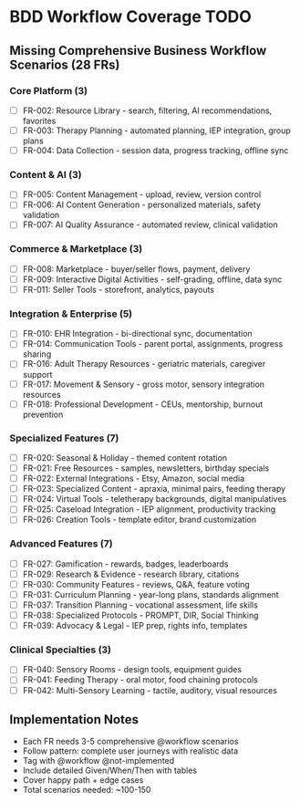 # BDD Workflow Coverage TODO

## Missing Comprehensive Business Workflow Scenarios (28 FRs)

### Core Platform (3)
- [ ] FR-002: Resource Library - search, filtering, AI recommendations, favorites
- [ ] FR-003: Therapy Planning - automated planning, IEP integration, group plans
- [ ] FR-004: Data Collection - session data, progress tracking, offline sync

### Content & AI (3)
- [ ] FR-005: Content Management - upload, review, version control
- [ ] FR-006: AI Content Generation - personalized materials, safety validation
- [ ] FR-007: AI Quality Assurance - automated review, clinical validation

### Commerce & Marketplace (3)
- [ ] FR-008: Marketplace - buyer/seller flows, payment, delivery
- [ ] FR-009: Interactive Digital Activities - self-grading, offline, data sync
- [ ] FR-011: Seller Tools - storefront, analytics, payouts

### Integration & Enterprise (5)
- [ ] FR-010: EHR Integration - bi-directional sync, documentation
- [ ] FR-014: Communication Tools - parent portal, assignments, progress sharing
- [ ] FR-016: Adult Therapy Resources - geriatric materials, caregiver support
- [ ] FR-017: Movement & Sensory - gross motor, sensory integration resources
- [ ] FR-018: Professional Development - CEUs, mentorship, burnout prevention

### Specialized Features (7)
- [ ] FR-020: Seasonal & Holiday - themed content rotation
- [ ] FR-021: Free Resources - samples, newsletters, birthday specials
- [ ] FR-022: External Integrations - Etsy, Amazon, social media
- [ ] FR-023: Specialized Content - apraxia, minimal pairs, feeding therapy
- [ ] FR-024: Virtual Tools - teletherapy backgrounds, digital manipulatives
- [ ] FR-025: Caseload Integration - IEP alignment, productivity tracking
- [ ] FR-026: Creation Tools - template editor, brand customization

### Advanced Features (7)
- [ ] FR-027: Gamification - rewards, badges, leaderboards
- [ ] FR-029: Research & Evidence - research library, citations
- [ ] FR-030: Community Features - reviews, Q&A, feature voting
- [ ] FR-031: Curriculum Planning - year-long plans, standards alignment
- [ ] FR-037: Transition Planning - vocational assessment, life skills
- [ ] FR-038: Specialized Protocols - PROMPT, DIR, Social Thinking
- [ ] FR-039: Advocacy & Legal - IEP prep, rights info, templates

### Clinical Specialties (3)
- [ ] FR-040: Sensory Rooms - design tools, equipment guides
- [ ] FR-041: Feeding Therapy - oral motor, food chaining protocols
- [ ] FR-042: Multi-Sensory Learning - tactile, auditory, visual resources

## Implementation Notes
- Each FR needs 3-5 comprehensive @workflow scenarios
- Follow pattern: complete user journeys with realistic data
- Tag with @workflow @not-implemented
- Include detailed Given/When/Then with tables
- Cover happy path + edge cases
- Total scenarios needed: ~100-150